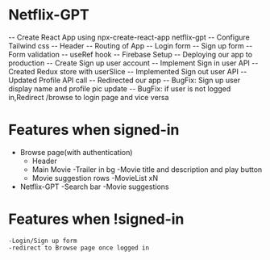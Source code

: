 # Netflix-GPT

-- Create React App using npx-create-react-app netflix-gpt
-- Configure Tailwind css
-- Header
-- Routing of App
-- Login form
-- Sign up form
-- Form validation
-- useRef hook
-- Firebase Setup
-- Deploying our app to production
-- Create Sign up user account
-- Implement Sign in user API
-- Created Redux store with userSlice
-- Implemented Sign out user API
-- Updated Profile API call
-- Redirected our app
-- BugFix: Sign up user display name and profile pic update
-- BugFix: if user is not logged in,Redirect /browse to login page and vice versa

# Features when signed-in

- Browse page(with authentication)
  - Header
  - Main Movie
    -Trailer in bg
    -Movie title and description and play button
  - Movie suggestion rows
    -MovieList xN
- Netflix-GPT
  -Search bar
  -Movie suggestions

# Features when !signed-in

    -Login/Sign up form
    -redirect to Browse page once logged in
